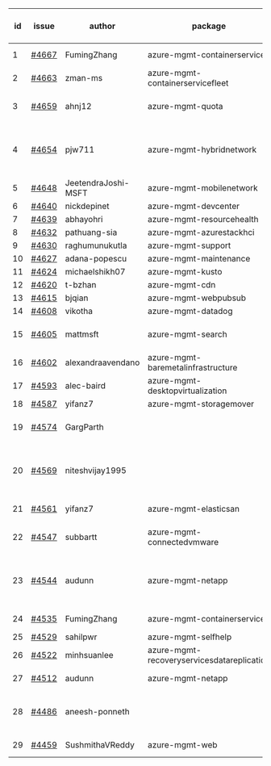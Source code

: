| id | issue | author | package | assignee | bot advice | created date of issue | target release date | date from target |
| ------ | ------ | ------ | ------ | ------ | ------ | ------ | ------ | :-----: |
| 1 | [#4667](https://github.com/Azure/sdk-release-request/issues/4667) | FumingZhang | azure-mgmt-containerservice | ChenxiJiang333 | duplicated issue  <br> | 10-20 | 11-24 |  |
| 2 | [#4663](https://github.com/Azure/sdk-release-request/issues/4663) | zman-ms | azure-mgmt-containerservicefleet | ChenxiJiang333 |  | 10-18 | 11-24 |  |
| 3 | [#4659](https://github.com/Azure/sdk-release-request/issues/4659) | ahnj12 | azure-mgmt-quota | ChenxiJiang333 | Attention to inconsistent tag | 10-17 | 11-24 |  |
| 4 | [#4654](https://github.com/Azure/sdk-release-request/issues/4654) | pjw711 | azure-mgmt-hybridnetwork | ChenxiJiang333 | new comment. Attention to inconsistent tag | 10-13 | 11-24 |  |
| 5 | [#4648](https://github.com/Azure/sdk-release-request/issues/4648) | JeetendraJoshi-MSFT | azure-mgmt-mobilenetwork | ChenxiJiang333 |  | 10-13 | 11-24 |  |
| 6 | [#4640](https://github.com/Azure/sdk-release-request/issues/4640) | nickdepinet | azure-mgmt-devcenter | ChenxiJiang333 |  | 10-12 | 10-27 |  |
| 7 | [#4639](https://github.com/Azure/sdk-release-request/issues/4639) | abhayohri | azure-mgmt-resourcehealth | ChenxiJiang333 |  | 10-12 | 10-27 |  |
| 8 | [#4632](https://github.com/Azure/sdk-release-request/issues/4632) | pathuang-sia | azure-mgmt-azurestackhci | ChenxiJiang333 |  | 10-12 | 10-27 |  |
| 9 | [#4630](https://github.com/Azure/sdk-release-request/issues/4630) | raghumunukutla | azure-mgmt-support | ChenxiJiang333 |  | 10-12 | 10-27 |  |
| 10 | [#4627](https://github.com/Azure/sdk-release-request/issues/4627) | adana-popescu | azure-mgmt-maintenance | ChenxiJiang333 |  | 10-09 | 10-27 |  |
| 11 | [#4624](https://github.com/Azure/sdk-release-request/issues/4624) | michaelshikh07 | azure-mgmt-kusto | ChenxiJiang333 |  | 10-09 | 10-27 |  |
| 12 | [#4620](https://github.com/Azure/sdk-release-request/issues/4620) | t-bzhan | azure-mgmt-cdn | ChenxiJiang333 |  | 10-08 | 10-27 |  |
| 13 | [#4615](https://github.com/Azure/sdk-release-request/issues/4615) | bjqian | azure-mgmt-webpubsub | ChenxiJiang333 |  | 10-07 | 10-27 |  |
| 14 | [#4608](https://github.com/Azure/sdk-release-request/issues/4608) | vikotha | azure-mgmt-datadog | ChenxiJiang333 |  | 10-06 | 10-27 |  |
| 15 | [#4605](https://github.com/Azure/sdk-release-request/issues/4605) | mattmsft | azure-mgmt-search | ChenxiJiang333 | new comment. HoldOn | 10-03 | 10-27 |  |
| 16 | [#4602](https://github.com/Azure/sdk-release-request/issues/4602) | alexandraavendano | azure-mgmt-baremetalinfrastructure | ChenxiJiang333 |  | 10-02 | 10-27 |  |
| 17 | [#4593](https://github.com/Azure/sdk-release-request/issues/4593) | alec-baird | azure-mgmt-desktopvirtualization | ChenxiJiang333 |  | 09-28 | 10-27 |  |
| 18 | [#4587](https://github.com/Azure/sdk-release-request/issues/4587) | yifanz7 | azure-mgmt-storagemover | ChenxiJiang333 |  | 09-28 | 10-27 |  |
| 19 | [#4574](https://github.com/Azure/sdk-release-request/issues/4574) | GargParth |  | ChenxiJiang333 | duplicated issue  <br> HoldOn | 09-26 | 10-27 |  |
| 20 | [#4569](https://github.com/Azure/sdk-release-request/issues/4569) | niteshvijay1995 |  | ChenxiJiang333 | duplicated issue  <br> Attention to inconsistent tag | 09-26 | 10-27 |  |
| 21 | [#4561](https://github.com/Azure/sdk-release-request/issues/4561) | yifanz7 | azure-mgmt-elasticsan | ChenxiJiang333 | new comment. | 09-25 | 10-27 |  |
| 22 | [#4547](https://github.com/Azure/sdk-release-request/issues/4547) | subbartt | azure-mgmt-connectedvmware | ChenxiJiang333 | new comment. FirstGA | 09-22 | 10-27 |  |
| 23 | [#4544](https://github.com/Azure/sdk-release-request/issues/4544) | audunn | azure-mgmt-netapp | ChenxiJiang333 | duplicated issue  <br> Attention to inconsistent tag | 09-21 | 10-27 |  |
| 24 | [#4535](https://github.com/Azure/sdk-release-request/issues/4535) | FumingZhang | azure-mgmt-containerservice | ChenxiJiang333 | duplicated issue  <br> | 09-21 | 10-27 |  |
| 25 | [#4529](https://github.com/Azure/sdk-release-request/issues/4529) | sahilpwr | azure-mgmt-selfhelp | ChenxiJiang333 |  | 09-20 | 10-27 |  |
| 26 | [#4522](https://github.com/Azure/sdk-release-request/issues/4522) | minhsuanlee | azure-mgmt-recoveryservicesdatareplication | ChenxiJiang333 | FirstBeta | 09-13 | 10-27 |  |
| 27 | [#4512](https://github.com/Azure/sdk-release-request/issues/4512) | audunn | azure-mgmt-netapp | ChenxiJiang333 | duplicated issue  <br> | 09-08 | 10-27 |  |
| 28 | [#4486](https://github.com/Azure/sdk-release-request/issues/4486) | aneesh-ponneth |  | ChenxiJiang333 | duplicated issue  <br> FirstBeta HoldOn | 08-31 | 09-22 |  |
| 29 | [#4459](https://github.com/Azure/sdk-release-request/issues/4459) | SushmithaVReddy | azure-mgmt-web | ChenxiJiang333 | MultiAPI HoldOn | 08-23 | 09-22 |  |
